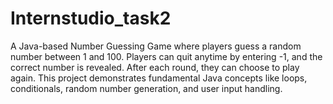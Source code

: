 # Internstudio_task2
A Java-based Number Guessing Game where players guess a random number between 1 and 100. Players can quit anytime by entering -1, and the correct number is revealed. After each round, they can choose to play again. This project demonstrates fundamental Java concepts like loops, conditionals, random number generation, and user input handling.
